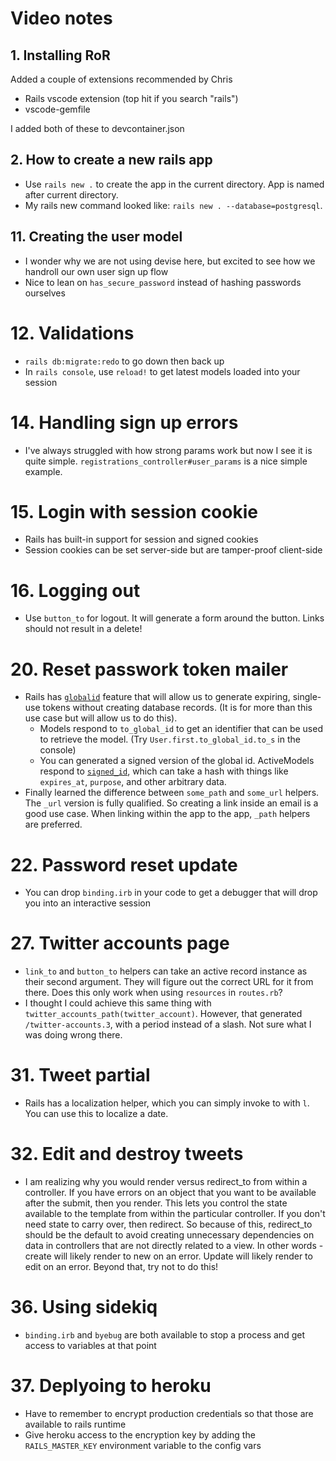 # Video notes

## 1. Installing RoR

Added a couple of extensions recommended by Chris

- Rails vscode extension (top hit if you search "rails")
- vscode-gemfile

I added both of these to devcontainer.json

## 2. How to create a new rails app

- Use `rails new .` to create the app in the current directory. App is named after current directory.
- My rails new command looked like: `rails new . --database=postgresql`.

## 11. Creating the user model

- I wonder why we are not using devise here, but excited to see how we handroll our own user sign up flow
- Nice to lean on `has_secure_password` instead of hashing passwords ourselves

# 12. Validations

- `rails db:migrate:redo` to go down then back up
- In `rails console`, use `reload!` to get latest models loaded into your session

# 14. Handling sign up errors

- I've always struggled with how strong params work but now I see it is quite simple. `registrations_controller#user_params` is a nice simple example.

# 15. Login with session cookie

- Rails has built-in support for session and signed cookies
- Session cookies can be set server-side but are tamper-proof client-side

# 16. Logging out

- Use `button_to` for logout. It will generate a form around the button. Links should not result in a delete!

# 20. Reset passwork token mailer

- Rails has [`globalid`](https://github.com/rails/globalid) feature that will allow us to generate expiring, single-use tokens without creating database records. (It is for more than this use case but will allow us to do this).
  - Models respond to `to_global_id` to get an identifier that can be used to retrieve the model. (Try `User.first.to_global_id.to_s` in the console)
  - You can generated a signed version of the global id. ActiveModels respond to [`signed_id`](https://blog.saeloun.com/2020/05/20/rails-6-1-adds-support-for-signed-ids-to-active-record.html), which can take a hash with things like `expires_at`, `purpose`, and other arbitrary data.
- Finally learned the difference between `some_path` and `some_url` helpers. The `_url` version is fully qualified. So creating a link inside an email is a good use case. When linking within the app to the app, `_path` helpers are preferred.

# 22. Password reset update

- You can drop `binding.irb` in your code to get a debugger that will drop you into an interactive session

# 27. Twitter accounts page

- `link_to` and `button_to` helpers can take an active record instance as their second argument. They will figure out the correct URL for it from there. Does this only work when using `resources` in `routes.rb`?
- I thought I could achieve this same thing with `twitter_accounts_path(twitter_account)`. However, that generated `/twitter-accounts.3`, with a period instead of a slash. Not sure what I was doing wrong there.

# 31. Tweet partial

- Rails has a localization helper, which you can simply invoke to with `l`. You can use this to localize a date.

# 32. Edit and destroy tweets

- I am realizing why you would render versus redirect_to from within a controller. If you have errors on an object that you want to be available after the submit, then you render. This lets you control the state available to the template from within the particular controller. If you don't need state to carry over, then redirect. So because of this, redirect_to should be the default to avoid creating unnecessary dependencies on data in controllers that are not directly related to a view. In other words - create will likely render to new on an error. Update will likely render to edit on an error. Beyond that, try not to do this!

# 36. Using sidekiq

- `binding.irb` and `byebug` are both available to stop a process and get access to variables at that point

# 37. Deplyoing to heroku

- Have to remember to encrypt production credentials so that those are available to rails runtime
- Give heroku access to the encryption key by adding the `RAILS_MASTER_KEY` environment variable to the config vars